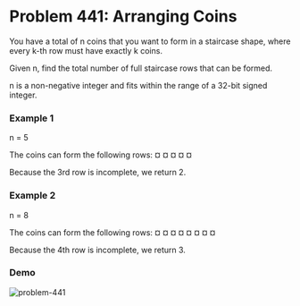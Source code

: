 # Problem 441: Arranging Coins

You have a total of n coins that you want to form in a staircase shape, where every k-th row must have exactly k coins.

Given n, find the total number of full staircase rows that can be formed.

n is a non-negative integer and fits within the range of a 32-bit signed integer.

### Example 1

n = 5

The coins can form the following rows:
¤
¤ ¤
¤ ¤

Because the 3rd row is incomplete, we return 2.

### Example 2

n = 8

The coins can form the following rows:
¤
¤ ¤
¤ ¤ ¤
¤ ¤

Because the 4th row is incomplete, we return 3.

### Demo
![problem-441](https://user-images.githubusercontent.com/53406674/79694664-a497c780-8226-11ea-8a37-a5bb1508b1b6.gif)
